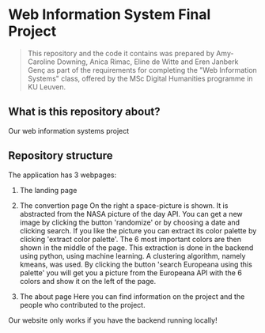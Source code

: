 # Web Information System Final Project

> This repository and the code it contains was prepared by Amy-Caroline Downing, Anica Rimac, Eline de Witte and Eren Janberk Genç as part of the requirements for completing the "Web Information Systems" class, offered by the MSc Digital Humanities programme in KU Leuven.

## What is this repository about?

Our web information systems project

## Repository structure

The application has 3 webpages:

1. The landing page
    

3. The convertion page
   On the right a space-picture is shown. It is abstracted from the NASA picture of the day API.
   You can get a new image by clicking the button 'randomize' or by choosing a date and clicking search.
   If you like the picture you can extract its color palette by clicking 'extract color palette'. 
   The 6 most important colors are then shown in the middle of the page. 
   This extraction is done in the backend using python, using machine learning.
   A clustering algorithm, namely kmeans, was used. By clicking the button 
   'search Europeana using this palette'  you will get you a picture from the Europeana API
    with the 6 colors and show it on the left of the page.


3. The about page 
    Here you can find information on the project and the people who contributed to the project.

Our website only works if you have the backend running locally!